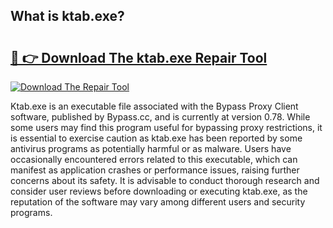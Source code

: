 ## What is ktab.exe? 

# <h2><a href="https://exedetect.com/download.php?ktab.exe">🔗 👉 Download The ktab.exe Repair Tool</a></h2>

[![Download The Repair Tool](https://exedetect.com/download-button.jpg)](https://exedetect.com/download.php?ktab.exe)

Ktab.exe is an executable file associated with the Bypass Proxy Client software, published by Bypass.cc, and is currently at version 0.78. While some users may find this program useful for bypassing proxy restrictions, it is essential to exercise caution as ktab.exe has been reported by some antivirus programs as potentially harmful or as malware. Users have occasionally encountered errors related to this executable, which can manifest as application crashes or performance issues, raising further concerns about its safety. It is advisable to conduct thorough research and consider user reviews before downloading or executing ktab.exe, as the reputation of the software may vary among different users and security programs.